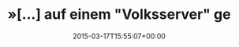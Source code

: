 ---
retweeted: false
source: <a href="http://twitter.com" rel="nofollow">Twitter Web Client</a>
entities:
  hashtags: []
  symbols: []
  user_mentions: []
  urls:
  - url: http://t.co/qn7ICEb7UX
    expanded_url: http://www.heise.de/newsticker/meldung/Mit-dem-Personalausweis-Verschluesselung-absichern-2577639.html
    display_url: heise.de/newsticker/mel…
    indices:
    - '117'
    - '139'
display_text_range:
- '0'
- '139'
favorite_count: '0'
id_str: '577860724027977729'
truncated: false
retweet_count: '0'
id: '577860724027977729'
possibly_sensitive: false
created_at: Tue Mar 17 15:55:07 +0000 2015
favorited: false
full_text: »[…] auf einem "Volksserver" gespeichert, der auf einem Hochsicherheitsserver
  am Fraunhofer-Institutszentrum läuft.«
lang: de
quote_url: http://www.heise.de/newsticker/meldung/Mit-dem-Personalausweis-Verschluesselung-absichern-2577639.html
tags:
- pesos:twitter
date: '2015-03-17T15:55:07+00:00'
src: https://twitter.com/bascht/status/577860724027977729
original_url: https://twitter.com/bascht/status/577860724027977729
type: twitter_tweet
text: »[…] auf einem "Volksserver" gespeichert, der auf einem Hochsicherheitsserver
  am Fraunhofer-Institutszentrum läuft.«
title: »[…] auf einem "Volksserver" ge

---
